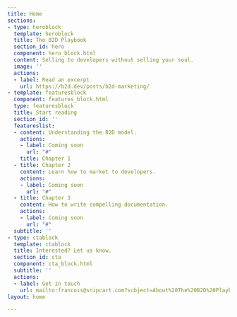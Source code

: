 ```yaml
---
title: Home
sections:
- type: heroblock
  template: heroblock
  title: The B2D Playbook
  section_id: hero
  component: hero_block.html
  content: Selling to developers without selling your soul.
  image: ''
  actions:
  - label: Read an excerpt
    url: https://b2d.dev/posts/b2d-marketing/
- template: featuresblock
  component: features_block.html
  type: featuresblock
  title: Start reading
  section_id: ''
  featureslist:
  - content: Understanding the B2D model.
    actions:
    - label: Coming soon
      url: "#"
    title: Chapter 1
  - title: Chapter 2
    content: Learn how to market to developers.
    actions:
    - label: Coming soon
      url: "#"
  - title: Chapter 3
    content: How to write compelling documentation.
    actions:
    - label: Coming soon
      url: "#"
  subtitle: ''
- type: ctablock
  template: ctablock
  title: Interested? Let us know.
  section_id: cta
  component: cta_block.html
  subtitle: ''
  actions:
  - label: Get in touch
    url: mailto:francois@snipcart.com?subject=About%20The%20B2D%20Playbook
layout: home

---
```

